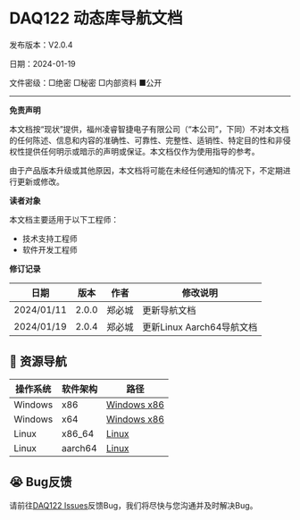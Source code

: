 # DAQ122 动态库导航文档

发布版本：V2.0.4

日期：2024-01-19

文件密级：□绝密 □秘密 □内部资料 ■公开

---

**免责声明**

本文档按“现状”提供，福州凌睿智捷电子有限公司（“本公司”，下同）不对本文档的任何陈述、信息和内容的准确性、可靠性、完整性、适销性、特定目的性和非侵权性提供任何明示或暗示的声明或保证。本文档仅作为使用指导的参考。

由于产品版本升级或其他原因，本文档将可能在未经任何通知的情况下，不定期进行更新或修改。

**读者对象**

本文档主要适用于以下工程师：

- 技术支持工程师
- 软件开发工程师

**修订记录**

| **日期**     | **版本** | **作者** | **修改说明**            |
|------------|--------|--------|---------------------|
| 2024/01/11 | 2.0.0  | 郑必城    | 更新导航文档              |
| 2024/01/19 | 2.0.4  | 郑必城    | 更新Linux Aarch64导航文档 |

## 🚗 资源导航

| 操作系统    | 软件架构    | 路径                                    |
|---------|---------|---------------------------------------|
| Windows | x86     | [Windows x86](Windows/libdaq/lib/x86) |
| Windows | x64     | [Windows x86](Windows/libdaq/lib/x64) |
| Linux   | x86_64  | [Linux](Linux/libdaq/lib/x86_64)      |
| Linux   | aarch64 | [Linux](Linux/libdaq/lib/aarch64)     |

## 😭 Bug反馈

请前往[DAQ122 Issues](https://gitee.com/Lockzhiner-Electronics/daq122/issues)反馈Bug，我们将尽快与您沟通并及时解决Bug。
